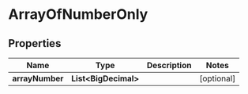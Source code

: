 

# ArrayOfNumberOnly


## Properties

| Name | Type | Description | Notes |
|------------ | ------------- | ------------- | -------------|
|**arrayNumber** | **List&lt;BigDecimal&gt;** |  |  [optional] |


